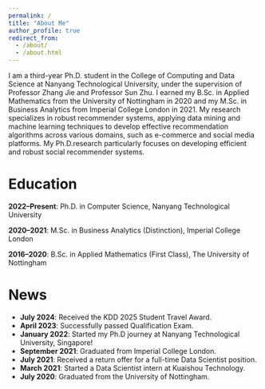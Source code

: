 ```yaml
---
permalink: /
title: "About Me"
author_profile: true
redirect_from: 
  - /about/
  - /about.html
---
```



I am a third-year Ph.D. student in the College of Computing and Data Science at Nanyang Technological University, under the supervision of Professor Zhang Jie and Professor Sun Zhu. I earned my B.Sc. in Applied Mathematics from the University of Nottingham in 2020 and my M.Sc. in Business Analytics from Imperial College London in 2021. My research specializes in robust recommender systems, applying data mining and machine learning techniques to develop effective recommendation algorithms across various domains, such as e-commerce and social media platforms. My Ph.D.research particularly focuses on developing efficient and robust social recommender systems.



Education
======

**2022–Present**: Ph.D. in Computer Science, Nanyang Technological University

**2020–2021**: M.Sc. in Business Analytics (Distinction), Imperial College London

**2016–2020**: B.Sc. in Applied Mathematics (First Class), The University of Nottingham


News
======

- **July 2024**: Received the KDD 2025 Student Travel Award.
- **April 2023**: Successfully passed Qualification Exam.
- **January 2022**: Started my Ph.D journey at Nanyang Technological University, Singapore!
- **September 2021**: Graduated from Imperial College London.
- **July 2021**: Received a return offer for a full-time Data Scientist position.
- **March 2021**: Started a Data Scientist intern at Kuaishou Technology.
- **July 2020**: Graduated from the University of Nottingham.



